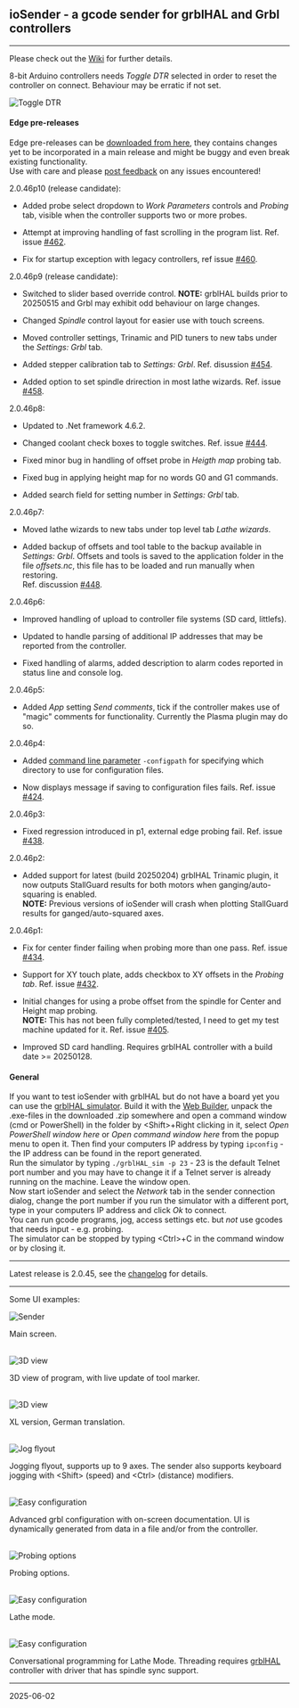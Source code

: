 ## ioSender - a gcode sender for grblHAL and Grbl controllers

---

Please check out the [Wiki](https://github.com/terjeio/Grbl-GCode-Sender/wiki) for further details.

8-bit Arduino controllers needs _Toggle DTR_ selected in order to reset the controller on connect. Behaviour may be erratic if not set.

![Toggle DTR](Media/Sender8.png)

#### Edge pre-releases

Edge pre-releases can be [downloaded from here](https://www.io-engineering.com/downloads), they contains changes yet to be incorporated in a main release and might be buggy and even break existing functionality.  
Use with care and please [post feedback](https://github.com/terjeio/ioSender/discussions/436) on any issues encountered!

2.0.46p10 \(release candidate\):

* Added probe select dropdown to _Work Parameters_ controls and _Probing_ tab, visible when the controller supports two or more probes.

* Attempt at improving handling of fast scrolling in the program list. Ref. issue [#462](https://github.com/terjeio/ioSender/issues/462).

* Fix for startup exception with legacy controllers, ref issue [#460](https://github.com/terjeio/ioSender/issues/460).

2.0.46p9 \(release candidate\):

* Switched to slider based override control. __NOTE:__ grblHAL builds prior to 20250515 and Grbl may exhibit odd behaviour on large changes.

* Changed _Spindle_ control layout for easier use with touch screens.

* Moved controller settings, Trinamic and PID tuners to new tabs under the _Settings: Grbl_ tab.

* Added stepper calibration tab to _Settings: Grbl_. Ref. disussion [#454](https://github.com/terjeio/ioSender/discussions/454).

* Added option to set spindle drirection in most lathe wizards. Ref. issue [#458](https://github.com/terjeio/ioSender/issues/458).

2.0.46p8:

* Updated to .Net framework 4.6.2.

* Changed coolant check boxes to toggle switches. Ref. issue [#444](https://github.com/terjeio/ioSender/issues/444).

* Fixed minor bug in handling of offset probe in _Heigth map_ probing tab.

* Fixed bug in applying height map for no words G0 and G1 commands.

* Added search field for setting number in _Settings: Grbl_ tab.

2.0.46p7:

* Moved lathe wizards to new tabs under top level tab _Lathe wizards_.

* Added backup of offsets and tool table to the backup available in _Settings: Grbl_.
Offsets and tools is saved to the application folder in the file _offsets.nc_, this file has to be loaded and run manually when restoring.  
Ref. discussion [#448](https://github.com/terjeio/ioSender/discussions/448).

2.0.46p6:

* Improved handling of upload to controller file systems (SD card, littlefs).

* Updated to handle parsing of additional IP addresses that may be reported from the controller.

* Fixed handling of alarms, added description to alarm codes reported in status line and console log.

2.0.46p5:

* Added _App_ setting _Send comments_, tick if the controller makes use of "magic" comments for functionality. Currently the Plasma plugin may do so.

2.0.46p4:

* Added [command line parameter](https://github.com/terjeio/ioSender/wiki/Setup-and-configuration#optional-command-line-parameters) `-configpath` for specifying which directory to use for configuration files.

* Now displays message if saving to configuration files fails. Ref. issue [#424](https://github.com/terjeio/ioSender/issues/424).

2.0.46p3:

* Fixed regression introduced in p1, external edge probing fail. Ref. issue [#438](https://github.com/terjeio/ioSender/issues/438).

2.0.46p2:

* Added support for latest \(build 20250204\) grblHAL Trinamic plugin, it now outputs StallGuard results for both motors when ganging/auto-squaring is enabled.  
__NOTE:__ Previous versions of ioSender will crash when plotting StallGuard results for ganged/auto-squared axes.

2.0.46p1:

* Fix for center finder failing when probing more than one pass. Ref. issue [#434](https://github.com/terjeio/ioSender/issues/434).

* Support for XY touch plate, adds checkbox to XY offsets in the _Probing tab_. Ref. issue [#432](https://github.com/terjeio/ioSender/issues/432).

* Initial changes for using a probe offset from the spindle for Center and Height map probing.  
__NOTE:__ This has not been fully completed/tested, I need to get my test machine updated for it. Ref. issue [#405](https://github.com/terjeio/ioSender/issues/405).

* Improved SD card handling. Requires grblHAL controller with a build date >= 20250128.

#### General

If you want to test ioSender with grblHAL but do not have a board yet you can use the [grblHAL simulator](https://github.com/grblHAL/Simulator).
Build it with the [Web Builder](https://svn.io-engineering.com:8443/?driver=Simulator&board=Windows), unpack the .exe-files in the downloaded .zip somewhere and
open a command window (cmd or PowerShell) in the folder by \<Shift\>+Right clicking in it, select _Open PowerShell window here_ or
_Open command window here_ from the popup menu to open it.
Then find your computers IP address by typing `ipconfig` - the IP address can be found in the report generated.  
Run the simulator by typing `./grblHAL_sim -p 23` - 23 is the default Telnet port number and you may have to change it if a Telnet server is already running on the machine.
Leave the window open.  
Now start ioSender and select the _Network_ tab in the sender connection dialog, change the port number if you run the simulator with a different port,
type in your computers IP address and click _Ok_ to connect.  
You can run gcode programs, jog, access settings etc. but _not_ use gcodes that needs input - e.g. probing.  
The simulator can be stopped by typing \<Ctrl\>+C in the command window or by closing it.

---

Latest release is 2.0.45, see the [changelog](changelog.md) for details. 

---

Some UI examples:

![Sender](Media/Sender.png)

Main screen.
<br><br>

![3D view](Media/Sender2.png)

3D view of program, with live update of tool marker.
<br><br>

![3D view](Media/Sender2_XL.png)

XL version, German translation.
<br><br>

![Jog flyout](Media/Sender7.png)

Jogging flyout, supports up to 9 axes. The sender also supports keyboard jogging with \<Shift\> \(speed\) and \<Ctrl\> \(distance\) modifiers.
<br><br>

![Easy configuration](Media/Sender3.png)

Advanced grbl configuration with on-screen documentation. UI is dynamically generated from data in a file and/or from the controller.
<br><br>

![Probing options](Media/Sender4.png)

Probing options.
<br><br>

![Easy configuration](Media/Sender5.png)

Lathe mode.
<br><br>

![Easy configuration](Media/Sender6.png)

Conversational programming for Lathe Mode. Threading requires [grblHAL](https://github.com/grblHAL) controller with driver that has spindle sync support.

---
2025-06-02
